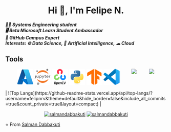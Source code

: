 <h1 align="center">Hi 👋, I'm Felipe N. </h1>

  <p align="left"><i><b>
  👨‍💻 Systems Engineering student <br>
  🖥️ Beta Microsoft Learn Student Ambassador<br>
  🚩 GitHub Campus Expert<br>
  Interests: ⚙️ Data Science, 👾 Artificial Intelligence, ☁ Cloud
  </i></b></p>
<div>
<h2> Tools  </h2>
  <img src="https://education.github.com/assets/next/campus-experts/ce-flag-59b436097e6168e12b543fec9e936037ff777d1c0160fa4b07cd7394d8779418.png" width=55px align="right"/>
  <img src="https://media4.giphy.com/media/LrMBxuVKqDHCOJ79fP/giphy.gif?cid=ecf05e47wjry0t76ho0lwpqqrmgxjbigsfbv95j8um8hsvhw&rid=giphy.gif&ct=s" width=55px align="right"/>

<p align="center">
<img src="https://github.com/devicons/devicon/blob/master/icons/azure/azure-original.svg" alt="hyperledger" width="50" height="50"/>
<img src="https://github.com/devicons/devicon/blob/master/icons/jupyter/jupyter-original-wordmark.svg" alt="amazonwebservices" width="50" height="50"/>
  <img src="https://github.com/devicons/devicon/blob/master/icons/opencv/opencv-original-wordmark.svg" alt="xooa" width="50" height="50"/>
<img src="https://github.com/devicons/devicon/blob/master/icons/python/python-original.svg" alt="ethereum" width="50" height="50"/>
<img src="https://github.com/devicons/devicon/blob/master/icons/tensorflow/tensorflow-original.svg" alt="nodejs" width="50" height="50"/>
<img src="https://github.com/devicons/devicon/blob/master/icons/vscode/vscode-original.svg" alt="javascript" width="50" height="50"/>

<p aling="center">  
| ![Top Langs](https://github-readme-stats.vercel.app/api/top-langs/?username=felipnrv&theme=default&hide_border=false&include_all_commits=true&count_private=true&layout=compact) |
</p>  
</div>

<p align="center">
  <a href="https://linkedin.com/in/felipenarv28" target="blank"><img align="center" src="https://github.com/gauravghongde/social-icons/blob/master/SVG/Color/LinkedIN.svg" alt="salmandabbakuti" height="20" width="20" /></a>
<a href="https://twitter.com/felipe_nrv" target="blank"><img align="center" src="https://github.com/gauravghongde/social-icons/blob/master/SVG/Color/Twitter.svg" alt="salmandabbakuti" height="20" width="20" /></a>

  
</p>

<!-- Note: Some logos I've used here are a trademark logos of the respective Companies.-->

⭐ From [Salman Dabbakuti](https://github.com/Salmandabbakuti)
